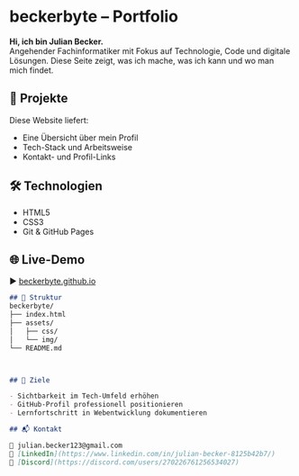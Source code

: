 # beckerbyte – Portfolio

**Hi, ich bin Julian Becker.**  
Angehender Fachinformatiker mit Fokus auf Technologie, Code und digitale Lösungen. Diese Seite zeigt, was ich mache, was ich kann und wo man mich findet.

## 🚀 Projekte

Diese Website liefert:
- Eine Übersicht über mein Profil
- Tech-Stack und Arbeitsweise
- Kontakt- und Profil-Links

## 🛠️ Technologien

- HTML5  
- CSS3  
- Git & GitHub Pages  

## 🌐 Live-Demo

▶️ [beckerbyte.github.io](https://beckerbyte.github.io/)



```markdown
## 📁 Struktur
beckerbyte/
├── index.html
├── assets/
│   ├── css/
│   └── img/
└── README.md



## 🎯 Ziele

- Sichtbarkeit im Tech-Umfeld erhöhen  
- GitHub-Profil professionell positionieren  
- Lernfortschritt in Webentwicklung dokumentieren  

## 📬 Kontakt

📧 julian.becker123@gmail.com  
🔗 [LinkedIn](https://www.linkedin.com/in/julian-becker-8125b42b7/)  
💬 [Discord](https://discord.com/users/270226761256534027)
